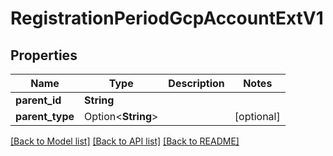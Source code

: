 # RegistrationPeriodGcpAccountExtV1

## Properties

Name | Type | Description | Notes
------------ | ------------- | ------------- | -------------
**parent_id** | **String** |  | 
**parent_type** | Option<**String**> |  | [optional]

[[Back to Model list]](../README.md#documentation-for-models) [[Back to API list]](../README.md#documentation-for-api-endpoints) [[Back to README]](../README.md)


